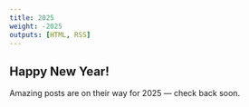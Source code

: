 ```yaml
---
title: 2025
weight: -2025
outputs: [HTML, RSS]
---
```


## Happy New Year!

Amazing posts are on their way for 2025 &mdash; check back soon.
